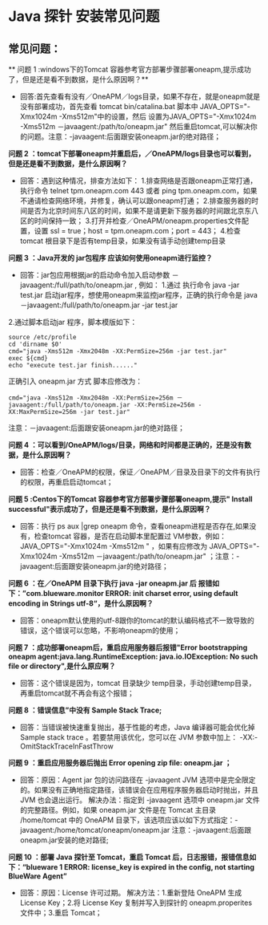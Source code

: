 # Java 探针 安装常见问题


## **常见问题：**

** 问题 1 :windows下的Tomcat 容器参考官方部署步骤部署oneapm,提示成功了，但是还是看不到数据，是什么原因啊？**

* 回答:首先查看有没有／OneAPM／logs目录，如果不存在，就是oneapm就是没有部署成功，首先查看 tomcat bin/catalina.bat 脚本中 JAVA_OPTS="-Xmx1024m -Xms512m"中的设置，然后
   设置为JAVA_OPTS="-Xmx1024m -Xms512m －javaagent:/path/to/oneapm.jar" 然后重启tomcat,可以解决你的问题。注意：-javaagent:后面跟安装oneapm.jar的绝对路径；


**问题 2 ：tomcat下部署oneapm并重启后，／OneAPM/logs目录也可以看到，但是还是看不到数据，是什么原因啊？**

* 回答：遇到这种情况，排查方法如下：
1.排查网络是否跟oneapm正常打通，执行命令 telnet tpm.oneapm.com 443 或者 ping tpm.oneapm.com，如果不通请检查网络环境，并修复，确认可以跟oneapm打通；
2.排查服务器的时间是否为北京时间东八区的时间，如果不是请更新下服务器的时间跟北京东八区的时间保持一致；
3.打开并检查／OneAPM/oneapm.properties文件配置，设置 ssl = true；host = tpm.oneapm.com；port = 443；
4.检查 tomcat 根目录下是否有temp目录，如果没有请手动创建temp目录


**问题 3 ：Java开发的 jar包程序 应该如何使用oneapm进行监控？**

* 回答：jar包应用根据jar的启动命令加入启动参数 －javaagent:/full/path/to/oneapm.jar ,
例如：
1.通过 执行命令 java -jar test.jar 启动jar程序，想使用oneapm来监控jar程序，正确的执行命令是 java －javaagent:/full/path/to/oneapm.jar -jar test.jar

 2.通过脚本启动jar 程序，脚本模版如下：
```
source /etc/profile 
cd 'dirname $0'
cmd="java -Xms512m -Xmx2048m -XX:PermSize=256m -jar test.jar"
exec ${cmd} 
echo "execute test.jar finish......"
```
正确引入 oneapm.jar 方式 脚本应修改为：
```
cmd="java -Xms512m -Xmx2048m -XX:PermSize=256m －javaagent:/full/path/to/oneapm.jar -XX:PermSize=256m -XX:MaxPermSize=256m -jar test.jar" 
```
注意：－javaagent:后面跟安装oneapm.jar的绝对路径；

**问题 4 ：可以看到/OneAPM/logs/目录，网络和时间都是正确的，还是没有数据，是什么原因啊？**

* 回答：检查／OneAPM的权限，保证／OneAPM／目录及目录下的文件有执行的权限，再重启启动tomcat；


**问题 5 :Centos下的Tomcat 容器参考官方部署步骤部署oneapm,提示" Install successful"表示成功了，但是还是看不到数据，是什么原因啊？**

* 回答：执行 ps aux |grep oneapm 命令，查看oneapm进程是否存在,如果没有，检查tomcat 容器，是否在启动脚本里配置过 VM参数，例如：JAVA_OPTS="-Xmx1024m -Xms512m " ，如果有应修改为 JAVA_OPTS="-Xmx1024m -Xms512m －javaagent:/path/to/oneapm.jar" ；注意：-javaagent:后面跟安装oneapm.jar的绝对路径；


**问题 6 ：在／OneAPM 目录下执行 java -jar oneapm.jar 后 报错如下：”com.blueware.monitor ERROR: init charset error, using default encoding in Strings utf-8“，是什么原因啊？**

* 回答：oneapm默认使用的utf-8跟你的tomcat的默认编码格式不一致导致的错误，这个错误可以忽略，不影响oneapm的使用；


**问题 7 ：成功部署oneapm后，重启应用服务器后报错"Error bootstrapping oneapm agent:java.lang.RuntimeException: java.io.IOException: No such file or directory",是什么原应啊？**

* 回答：这个错误是因为，tomcat 目录缺少 temp目录，手动创建temp目录，再重启tomcat就不再会有这个报错；


**问题 8 ：错误信息”中没有 Sample Stack Trace;**

* 回答：当错误被快速重复抛出，基于性能的考虑，Java 编译器可能会优化掉 Sample stack trace 。若要禁用该优化，您可以在 JVM 参数中加上：
-XX:-OmitStackTraceInFastThrow


**问题 9 ：重启应用服务器后抛出 Error opening zip file: oneapm.jar ；**

* 回答：原因：Agent jar 包的访问路径在 -javaagent JVM 选项中是完全限定的。如果没有正确地指定路径，该错误会在应用程序服务器启动时抛出，并且 JVM 也会退出运行。
解决办法：指定到 -javaagent 选项中 oneapm.jar 文件的完整路径。例如，如果 oneapm.jar 文件是在 Tomcat 主目录 /home/tomcat 中的 OneAPM 目录下，该选项应该以如下方式指定：-javaagent:/home/tomcat/oneapm/oneapm.jar 注意：-javaagent:后面跟oneapm.jar安装的绝对路径;


**问题 10 ：部署 Java 探针至 Tomcat，重启 Tomcat 后，日志报错，报错信息如下：“blueware 1 ERROR: license_key is expired in the config, not starting BlueWare Agent”**

* 回答：原因：License 许可过期。
解决方法：1.重新登陆 OneAPM 生成 License Key；2.将 License Key 复制并写入到探针的 oneapm.properites 文件中；3.重启 Tomcat；

